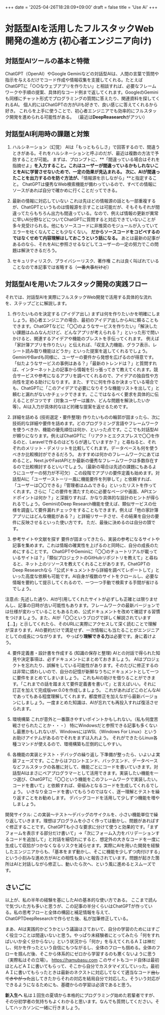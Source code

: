 +++
date = '2025-04-26T18:28:09+09:00'
draft = false
title = 'Use Ai'
+++
# 対話型AIを活用したフルスタックWeb開発の進め方 (初心者エンジニア向け)

## 対話型AIツールの基本と特徴
ChatGPT（OpenAI）やGoogle Geminiなどの対話型AIは、人間の言葉で質問や指示を与えるだけでコード作成や情報収集を支援してくれる。たとえばChatGPTに「○○なウェブアプリを作りたい」と相談すれば、必要なフレームワークや手順の提案、具体的なコード例まで返してくれます。GoogleのGeminiも同様にチャット形式でプログラミングの質問に答えたり、関連資料を探してくれるAI​。
個人的にはChatGPTの方がUIも好きで、良い感じに答えてくれるから好き。
これらを上手に使うことで、初心者エンジニアでも効率的にフルスタック開発を進められる可能性がある。 （最近は**DeepReasearch**がアツい）

<!--more-->


## 対話型AI利用時の課題と対策
1. ハルシネーション（幻覚）
AIは「もっともらしさ」で回答するので、間違うときがある。それをハルシネーションと呼ぶのだが、最近は複数の方法で予防することが可能。
まずは、プロンプトに、**「間違っている場合はそれを指摘せよ」**を入力すること。これはユーザーが間違っているかもしれないことをAIに学習させないためで、一定の効果が見込まれる。
次に、AIが間違ったことを出力するのを防ぐ方法が、**「情報源を示しながら」**と指定すること。
ChatGPTは優秀なWeb検索機能が備わっているので、すべての情報にソースがあれば自分で確かめに行くことだってできる。

2. 最新の情報に対応していない
これは先ほどの情報源の話とも一部重複するが、ChatGPTというものは情報源を示すことは可能だが、そもそもそれが間違ってたらもちろん出力も間違っている。なので、例えば情報の更新が異常に早いAI分野などについてChatGPTに質問すると対応できていないことが多々見受けられる。他にもソースコードに非推奨のモジュールが入っていてエラーを吐くなんてことも少なくない。
**だからソースコードをコピペするのではなくせめて内容理解はしておこうという話になる。**
あとは最新の記事があるのなら、それをAIに参照させるなどしてユーザーの一定の努力でこの問題は解決できるだろう。

3. セキュリティリスク、プライバシーリスク、著作権
これは良く叫ばれていることなので本記事では省略する（~~一番大事だけど~~）


## 対話型AIを用いたフルスタック開発の実践フロー
それでは、対話型AIを実際にフルスタックWeb開発で活用する具体的な流れを、ステップごとに解説します。

1. 作りたいものを決定する (アイデア出し)
まずは何を作りたいかを明確にしましょう。初心者エンジニアの場合、最初のアイデア出しからAIに頼ることもできます。ChatGPTなどに「〇〇のようなサービスを作りたい」「解決したい課題は△△なんだけど、どんなアプリが考えられる？」といった形で問いかけると、関連するアイデアや機能のブレストを手伝ってくれます。
例えば「家計簿アプリを作りたい」と伝えれば、「収支入力機能、グラフ表示、レシート読み取り機能はどうか」といった提案を返してくれるでしょう。GeminiやBardも同様に、ユーザーの要件から発想を広げるのが得意です。 
「似たようなサービスの事例はある？」「最新のトレンドは？」と質問すれば、インターネット上の記事から情報を引っ張ってきて教えてくれます。競合サービスや参考になるアプリを調べてくれるので、アイデアの独自性や方向性を定める助けになります。また、すでに何を作るか決まっている場合でも、ChatGPTに「このアイデアで必要になりそうな機能リストを出して」と頼むと漏れがないかチェックできます。ここではなるべく要求を具体的に伝えることがコツです（対象ユーザーは誰か、どんな問題を解決したいか等）。AIは入力が具体的なほど的確な提案を返せるためです。

2. 詳細を詰める (技術選定・要件整理)
作りたいものの輪郭が固まったら、次に技術的な詳細や要件を詰めます。どのプログラミング言語やフレームワークを使うべきか、機能の優先順位は何か、といった点です。ここでも対話型AIが頼りになります。例えばChatGPTに「リアクトとエクスプレスで〇〇を作るのと、Laravelで作るのはどちらが適していますか？」と尋ねると、それぞれのメリット・デメリットを比較してくれます。データベースも何を使うべきか比較検討ができるだろう。
おすすめは何かのフレームワークにあてはめること。Next.jsやFastAPIとか最新の優秀なフレームワークは多数存在するので比較検討するといいでしょう。（最新の場合は先述の課題にもあるようにユーザーの努力が不可欠）
この段階でアプリの要件定義も始めます。対話型AIに「ユーザーストーリー風に機能要件を列挙して」と依頼すれば、「ユーザーは〇〇できる」「管理者は△△できる」といったリストを作ってくれます。さらに「この要件を満たすために必要なページや画面、APIエンドポイントは何か？」と深掘りすれば、かなり具体的な設計のヒントが得られるでしょう。GeminiのDeep Research機能を使えば、類似サービスの仕様を調査して要件漏れチェックをすることもできます。例えば「他の家計簿アプリにはどんな機能がある？」と詳細リサーチさせ、その結果を自分の要件に反映させるといった使い方です。 
ただ、最後に決めるのは自分の頭です。


3. 参考サイトや文献を探す
要件が固まってきたら、実装の参考になるサイトや記事を集めます。これは情報の確実性を上げるのと同時に、自分の成長のためにすることです。
ChatGPTやGeminiに「〇〇のチュートリアルが載っているサイトは？」「類似プロジェクトのGitHubリポジトリを教えて」と尋ねると、ネット上のリソースを教えてくれることがあります。ChatGPTのDeep Researchなら「公式ドキュメントから詳細を調べてレポートして」といった高度な依頼も可能です。AI自身が複数のサイトをクロールし、必要な情報を要約して提示してくれるので、一つ一つ手動で検索する手間が省けるでしょう。 

注意点: 先述した通り、AIが引用してくれたサイトが必ずしも正確とは限りませんし、記事の日時が古い可能性もあります。フレームワークの最新バージョンでは仕様が変わっていることもあるため、公式ドキュメントを改めて確認する習慣をつけましょう。また、AIが「〇〇というブログで詳しく解説されています【...】」と示してくれたら、そのURLに実際にアクセスして深く読むことで理解が深まります。AIの要約だけで満足せず、一次情報にも当たることがエンジニアとしての成長につながります。
やっぱり**理解できる力**は必要です。身に着けよう。


4. 要件定義書・設計書を作成する (知識の保存と整理)
AIとの対話で得られた知見や決定事項は、必ずドキュメントにまとめておきましょう。
AIはプロジェクトを忘れたり、誤解をしている可能性があります。そのたびに修正するのは非常に煩わしいので、自分の記憶が新鮮なうちにドキュメントとして一つに要件をまとめてしまいましょう。
これもAIの助けを借りることができます。「これまでの話を踏まえて要件定義書を書いて」と言えばいい。それに訂正を加えて完成版ver.0.0を作成しましょう。
これがあればどこのどんなAIであってもある程度理解してくれます。都度修正を加えながら最新バージョンにしましょう。一度まとめた知識は、AIが忘れても再投入すれば復活させられます。


5. 環境構築
これが意外と一番躓きやすいポイントかもしれない。（私も何度苦戦させられたことか・・・）
特にWindowsだと参照できる記事も多くないし最悪かもしれないが、WindowsにはWSL（Windows For Linux）というお助けアイテムがあるのでそれをまずは入れよう。
それができたらLinux各種コマンドが使えるので、環境構築も圧倒的にしやすい。


6. 各機能の実装とテスト・デバッグの繰り返し
下準備が整ったら、いよいよ実装フェーズです。ここからはフロントエンド、バックエンド、データベースなどフルスタックの各層に対して、機能ごとにコードを書いていきます。対話型AIはまさにペアプログラマーとして活用できます。実装したい機能を一つ選び、ChatGPTに「〇〇という機能をこのフレームワークで実装したい。コードを書いて」と依頼すれば、骨組みとなるコードを生成してくれるでしょう。
いきなり全コードを書いてもらうのではなく、逐一理解とテストを繰り返すことをお勧めします。
デバッグコードを活用して少しずつ機能を増やしましょう。

開発サイクル: この実装～テスト～デバッグのサイクルを、小さい機能単位で繰り返していきます。理想はプログラムを小さく作っては動かし、問題があればすぐ修正することです。ChatGPTも小さな要求に分けて使うと効果的です。「まずフォームを表示する部分だけ書いて」→「次にフォーム入力をバリデーションするコードを追加して」と対話を細切れにすると、想定外の大きなコードを一度に生成して収拾がつかなくなるリスクを減らせます。実際にAIを用いた開発を経験したエンジニアからも、「基本をまず動かし、そこに機能を少しずつ肉付けする」という小刻みな進め方がAIとの相性も良いと報告されています。問題が起きた箇所はAIと対話しながら修正し、動いたら次へ、という風に進めるとスムーズです。


## さいごに

以上が、私の半年の経験を基にしたAIの基本的な使い方である。
ここまで読んで気づいた方も多いと思うが、この記事の半分くらいはChatGPTが作っている。私の思考フローと全体の構図と補足情報を与えて、ChatGPTDeepResearchで作らせた後、私が加筆修正している。

まあ、AIは実践的かどうかという議論はさておいて、自分の学習のためにはすごく役立つことは間違いないと思う。やっぱり未経験者にとってみたら「何をすればいいか全く分からない」という状況から「何か」を与えてくれるＡＩは神だし、何かを作ったという自信にもつながるし、全体のフローも掴める。全体のフローを掴んだ後、そこから体系的にゼロから学習するのも悪くないように思う（実際私はその立場）。
https://hamubasu.com
このサイトもコード自体は最初ほとんどＡＩに書いてもらって、そこから自分でカスタマイズしていった。最初ＡＩに書いてもらったときは最新のネクストに対応してなくて適当なコード~~出してきやがった~~出してきたからそれの対応を結局自分で対応した。そういう対応ができるようになるためにも、基礎からの学習は必須であると思う。

**新入生へ**
私は１回生の夏頃から本格的にプログラミング始めた若輩者ですが、その分初学者の気持ちもよくわかると思います。なんでも質問してください。そしてハッカソンに一緒に行きましょう。

